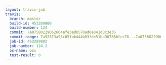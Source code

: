 ```yaml
---
layout: travis-job
travis:
  branch: master
  build-id: 453289800
  build-number: 124
  commit: 7a07580229062664afe3ad0570ed6a841d8c3e36
  commit-range: 7a52873a93c05fab444b03fde51ba98786bfcc76...7a07580229062664afe3ad0570ed6a841d8c3e36
  job-id: 453289802
  job-number: 124.2
  os-name: osx
  test-result: 0
---
```

